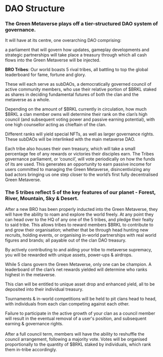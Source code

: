 # DAO Structure

### The Green Metaverse plays off a tier-structured DAO system of governance.

It will have at its centre, one overarching DAO comprising:

a parliament that will govern how updates, gameplay developments and strategic partnerships will take place a treasury through which all cash flows into the Green Metaverse will be injected.

**BRO Tribes**: Our world boasts 5 rival tribes, all battling to top the global leaderboard for fame, fortune and glory.&#x20;

These will each serve as subDAOs, a democratically governed council of active community members, who use their relative portion of $BRKL staked as shares in deciding fundamental futures of both the clan and the metaverse as a whole.&#x20;

Depending on the amount of $BRKL currently in circulation, how much $BRKL a clan member owns will determine their rank on the clan’s high council (and subsequent voting power and passive earning potential), with one high counsellor acting as chieftain of the clan.&#x20;

Different ranks will yield special NFTs, as well as larger governance rights. These subDAOs will be interlinked with the main metaverse DAO.

Each tribe also houses their own treasury, which will take a small percentage fee of any rewards or victories their disciples earn. The Tribes governance parliament, or ‘council’, will vote periodically on how the funds of its are used. This generates an opportunity to earn passive income for users committed to managing the Green Metaverse, disincentivizing any bad actors bringing us one step closer to the world’s first fully decentralised Green Metaverse.

### The 5 tribes reflect 5 of the key features of our planet - Forest, River, Mountain, Sky & Desert.

After a new BRO has been properly inducted into the Green Metaverse, they will have the ability to roam and explore the world freely. At any point they can head over to the HQ of any one of the 5 tribes, and pledge their fealty to said tribe. This allows tribes to reward members $BRKL to contribute to and grow their organisation; whether that be through head hunting new recruits, holding events, or organising in-world partnerships with real world figures and brands; all payable out of the clan DAO treasury.

By actively contributing to and aiding your tribe to metaverse supremacy, you will be rewarded with unique assets, power-ups & airdrops.

While 5 clans govern the Green Metaverse, only one can be champion. A leaderboard of the clan’s net rewards yielded will determine who ranks highest in the metaverse.&#x20;

This clan will be entitled to unique asset drop and enhanced yield, all to be deposited into their individual treasury.&#x20;

Tournaments & in-world competitions will be held to pit clans head to head, with individuals from each clan competing against each other.

Failure to participate in the active growth of your clan as a council member will result in the eventual removal of a user's position, and subsequent earning & governance rights.\
\
After a full council term, members will have the ability to reshuffle the council arrangement, following a majority vote. Votes will be organised proportionally to the quantity of $BRKL staked by individuals, which rank them in-tribe accordingly.
